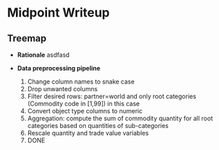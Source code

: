 # Midpoint Writeup

## Treemap
* **Rationale** 
    asdfasd

* **Data preprocessing pipeline**
    1. Change column names to snake case
    2. Drop unwanted columns
    3. Filter desired rows: partner=world and only root categories (Commodity code in [1,99]) in this case
    4. Convert object type columns to numeric
    5. Aggregation: compute the sum of commodity quantity for all root categories based on quantities of sub-categories
    6. Rescale quantity and trade value variables
    7. DONE